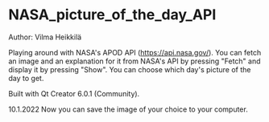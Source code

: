 # NASA_picture_of_the_day_API
Author: Vilma Heikkilä

Playing around with NASA's APOD API (https://api.nasa.gov/). You can fetch an image and an explanation for it from NASA's API
by pressing "Fetch" and display it by pressing "Show". You can choose which day's picture of the day to get. 

Built with Qt Creator 6.0.1 (Community).

10.1.2022 Now you can save the image of your choice to your computer.

